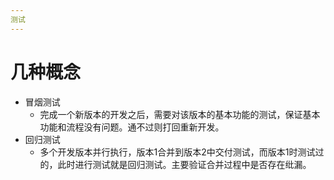 ```yaml
---
测试
---
```


# 几种概念

- 冒烟测试
  - 完成一个新版本的开发之后，需要对该版本的基本功能的测试，保证基本功能和流程没有问题。通不过则打回重新开发。
- 回归测试
  - 多个开发版本并行执行，版本1合并到版本2中交付测试，而版本1时测试过的，此时进行测试就是回归测试。主要验证合并过程中是否存在纰漏。